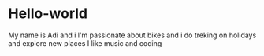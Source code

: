 # Hello-world

My name is Adi and i l'm passionate about bikes and i do treking on holidays and explore new places 
I like music and coding 
